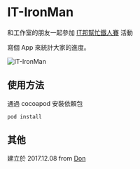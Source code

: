 # IT-IronMan

和工作室的朋友一起參加 [IT邦幫忙鐵人賽](https://ithelp.ithome.com.tw/ironman) 活動

寫個 App 來統計大家的進度。

![IT-IronMan](readme/IronMan.gif)

## 使用方法
通過 cocoapod 安裝依賴包
```
pod install
```

## 其他
建立於 2017.12.08 from [Don](https://ios.devdon.com)